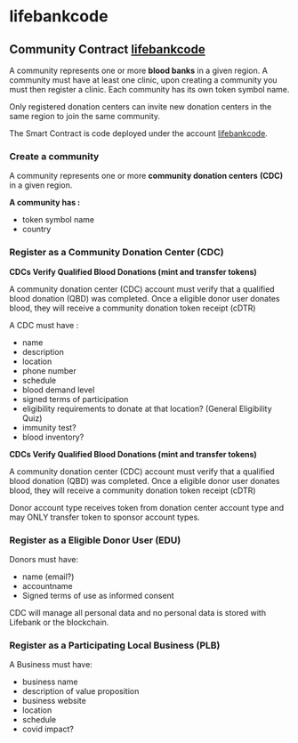 # lifebankcode

## Community Contract [lifebankcode](https://github.com/eoscostarica/lifebank/tree/master/contracts/lifebankcode)
A community represents one or more  **blood banks** in a given region. A community must have at least one clinic, upon creating a community you must then register a clinic. Each community has its own token symbol name.

Only registered donation centers can invite new donation centers in the same region to join the same community.

The  Smart Contract is code deployed under the account [lifebankcode](https://jungle.bloks.io/account/lifebankcode).  

### **Create a community**

A community represents one or more **community donation centers** **(CDC)** in a given region.

**A community has :**

- token symbol name
- country


### Register as a Community Donation Center (CDC)

**CDCs Verify Qualified Blood Donations (mint and transfer tokens)**

A community donation center (CDC) account must verify that a qualified blood donation (QBD) was completed. Once a eligible donor user donates blood, they will receive a community donation token receipt (cDTR)

A CDC must have :

- name
- description
- location
- phone number
- schedule
- blood demand level
- signed terms of participation
- eligibility requirements to donate at that location? (General Eligibility Quiz)
- immunity test?
- blood inventory?


**CDCs Verify Qualified Blood Donations (mint and transfer tokens)**

A community donation center (CDC) account must verify that a qualified blood donation (QBD) was completed. Once a eligible donor user donates blood, they will receive a community donation token receipt (cDTR)

Donor account type receives token from donation center account type and may ONLY transfer token to sponsor account types.

### Register as a Eligible Donor User (EDU)

Donors must have:

- name (email?)
- accountname
- Signed terms of use as informed consent

CDC will manage all personal data and no personal data is stored with Lifebank or the blockchain.

### Register as a Participating Local Business (PLB)

A Business must have:

- business name
- description of value proposition
- business website
- location
- schedule
- covid impact?
